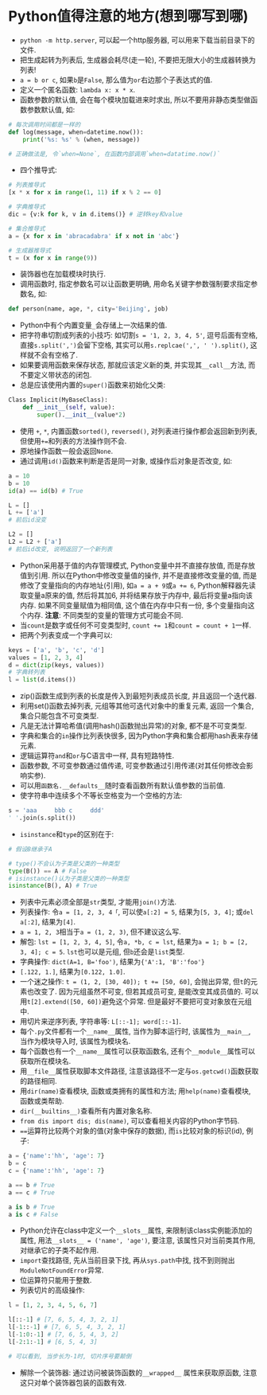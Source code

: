 # Python值得注意的地方(想到哪写到哪)

- `python -m http.server`, 可以起一个http服务器, 可以用来下载当前目录下的文件.
- 把生成起转为列表后, 生成器会耗尽(走一轮), 不要把无限大小的生成器转换为列表!
- `a = b or c`, 如果`b`是`False`, 那么值为`or`右边那个子表达式的值.
- 定义一个匿名函数: `lambda x: x * x`.
- 函数参数的默认值, 会在每个模块加载进来时求出, 所以不要用非静态类型做函数参数默认值, 如:

```python
# 每次调用时间都是一样的
def log(message, when=datetime.now()):
    print('%s: %s' % (when, message))

# 正确做法是, 令`when=None`, 在函数内部调用`when=datatime.now()`
```

- 四个推导式:

```python
# 列表推导式
[x * x for x in range(1, 11) if x % 2 == 0]

# 字典推导式
dic = {v:k for k, v in d.items()} # 逆转key和value

# 集合推导式
a = {x for x in 'abracadabra' if x not in 'abc'}

# 生成器推导式
t = (x for x in range(9))
```

- 装饰器也在加载模块时执行.
- 调用函数时, 指定参数名可以让函数更明确, 用命名关键字参数强制要求指定参数名, 如:

```python
def person(name, age, *, city='Beijing', job)
```

- Python中有个内置变量`_`会存储上一次结果的值.
- 把字符串切割成列表的小技巧: 如切割`s = '1, 2, 3, 4, 5'`, 逗号后面有空格, 直接`s.split(',')`会留下空格, 其实可以用`s.replcae(',', ' ').split()`, 这样就不会有空格了.
- 如果要调用函数来保存状态, 那就应该定义新的类, 并实现其`__call__`方法, 而不要定义带状态的闭包.
- 总是应该使用内置的`super()`函数来初始化父类:

```python
Class Implicit(MyBaseClass):
    def __init__(self, value):
        super().__init__(value*2)
```

- 使用 `+`, `*`, 内置函数`sorted()`, `reversed()`, 对列表进行操作都会返回新到列表, 但使用`+=`和列表的方法操作则不会.
- 原地操作函数一般会返回`None`.
- 通过调用`id()`函数来判断是否是同一对象, 或操作后对象是否改变, 如:

```python
a = 10
b = 10
id(a) == id(b) # True

L = []
L += ['a']
# 前后id没变

L2 = []
L2 = L2 + ['a']
# 前后id改变, 说明返回了一个新列表
```

- Python采用基于值的内存管理模式, Python变量中并不直接存放值, 而是存放值到引用. 所以在Python中修改变量值的操作, 并不是直接修改变量的值, 而是修改了变量指向的内存地址(引用), 如`a = a + 9`或`a += 6`, Python解释器先读取变量a原来的值, 然后将其加6, 并将结果存放于内存中, 最后将变量a指向该内存. 如果不同变量赋值为相同值, 这个值在内存中只有一份, 多个变量指向这个内存. **注意**: 不同类型的变量的管理方式可能会不同.
- 当`count`是数字或任何不可变类型时, `count += 1`和`count = count + 1`一样.
- 把两个列表变成一个字典可以:

```python
keys = ['a', 'b', 'c', 'd']
values = [1, 2, 3, 4]
d = dict(zip(keys, values))
# 字典转列表
l = list(d.items())
```

- zip()函数生成到列表的长度是传入到最短列表成员长度, 并且返回一个迭代器.
- 利用set()函数去掉列表, 元组等其他可迭代对象中的重复元素, 返回一个集合, 集合只能包含不可变类型.
- 凡是无法计算哈希值(调用hash()函数抛出异常)的对象, 都不是不可变类型.
- 字典和集合的`in`操作比列表快很多, 因为Python字典和集合都用hash表来存储元素.
- 逻辑运算符`and`和`or`与C语言中一样, 具有短路特性.
- 函数参数, 不可变参数通过值传递, 可变参数通过引用传递(对其任何修改会影响实参).
- 可以用`函数名.__defaults__`随时查看函数所有默认值参数的当前值.
- 使字符串中连续多个不等长空格变为一个空格的方法:

```python
s = 'aaa     bbb c     ddd'
' '.join(s.split())
```

- `isinstance`和`type`的区别在于:

```python
# 假设B继承于A

# type()不会认为子类是父类的一种类型
type(B()) == A # False
# isinstance()认为子类是父类的一种类型
isinstance(B(), A) # True
```

- 列表中元素必须全部是`str`类型, 才能用`join()`方法.
- 列表操作: 令`a = [1, 2, 3, 4「`, 可以使`a[:2] = 5`, 结果为`[5, 3, 4]`; 或`del a[:2]`, 结果为`[4]`.
- `a = 1, 2, 3`相当于`a = (1, 2, 3)`, 但不建议这么写.
- 解包: `lst = [1, 2, 3, 4, 5]`, 令`a, *b, c = lst`, 结果为`a = 1; b = [2, 3, 4]; c = 5`. `lst`也可以是元组, 但`b`还会是`list`类型.
- 字典操作: `dict(A=1, B='foo')`, 结果为`{'A':1, 'B':'foo'}`
- `[.122, 1.]`, 结果为`[0.122, 1.0]`.
- 一个迷之操作: `t = (1, 2, [30, 40]); t += [50, 60]`, 会抛出异常, 但`t`的元素也改变了. 因为元组虽然不可变, 但若其成员可变, 是能改变其成员值的. 可以用`t[2].extend([50, 60])`避免这个异常. 但是最好不要把可变对象放在元组中.
- 用切片来逆序列表, 字符串等: `L[::-1]; word[::-1]`.
- 每个`.py`文件都有一个`__name__`属性, 当作为脚本运行时, 该属性为`__main__`, 当作为模块导入时, 该属性为模块名.
- 每个函数也有一个`__name__`属性可以获取函数名, 还有个`__module__`属性可以获取所在模块名.
- 用`__file__`属性获取脚本文件路径, 注意该路径不一定与`os.getcwd()`函数获取的路径相同.
- 用`dir(name)`查看模块, 函数或类拥有的属性和方法; 用`help(name)`查看模块, 函数或类帮助.
- `dir(__builtins__)`查看所有内置对象名称.
- `from dis import dis; dis(name)`, 可以查看相关内容的Python字节码.
- `==`运算符比较两个对象的值(对象中保存的数据), 而`is`比较对象的标识(id), 例子:

```python
a = {'name':'hh', 'age': 7}
b = c
c = {'name':'hh', 'age': 7}

a == b # True
a == c # True

a is b # True
a is c # False
```

- Python允许在class中定义一个`__slots__`属性, 来限制该class实例能添加的属性, 用法`__slots__ = ('name', 'age')`, 要注意, 该属性只对当前类其作用, 对继承它的子类不起作用.
- `import`查找路径, 先从当前目录下找, 再从`sys.path`中找, 找不到则抛出`ModuleNotFoundError`异常.
- 位运算符只能用于整数.
- 列表切片的高级操作:

```python
l = [1, 2, 3, 4, 5, 6, 7]

l[::-1] # [7, 6, 5, 4, 3, 2, 1]
l[-1::-1] # [7, 6, 5, 4, 3, 2, 1]
l[-1:0:-1] # [7, 6, 5, 4, 3, 2]
l[-2:1:-1] # [6, 5, 4, 3]

# 可以看到, 当步长为-1时, 切片序号要颠倒
```

- 解除一个装饰器: 通过访问被装饰函数的`__wrapped__` 属性来获取原函数, 注意这只对单个装饰器包装的函数有效.